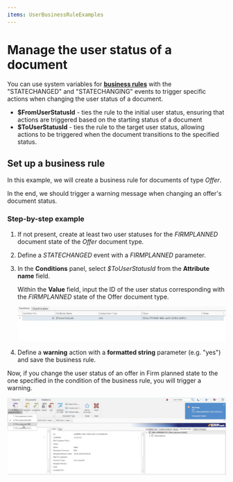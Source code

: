 ```yaml
---
items: UserBusinessRuleExamples
---
```


# Manage the user status of a document

You can use system variables for **[business rules](https://docs.erp.net/tech/advanced/user-business-rules/index.html)** with the "STATECHANGED" and "STATECHANGING" events to trigger specific actions when changing the user status of a document.

- **$FromUserStatusId** - ties the rule to the initial user status, ensuring that actions are triggered based on the starting status of a document
- **$ToUserStatusId** - ties the rule to the target user status, allowing actions to be triggered when the document transitions to the specified status.

## Set up a business rule

In this example, we will create a business rule for documents of type *Offer*. 

In the end, we should trigger a warning message when changing an offer's document status.

### Step-by-step example

1. If not present, create at least two user statuses for the _FIRMPLANNED_ document state of the _Offer_ document type.
2. Define a _STATECHANGED_ event with a _FIRMPLANNED_ parameter.
3. In the **Conditions** panel, select _$ToUserStatusId_ from the **Attribute name** field.

   Within the **Value** field, input the ID of the user status corresponding with the _FIRMPLANNED_ state of the Offer document type.

	![picture](pictures/conditions_set.png)

4. Define a **warning** action with a **formatted string** parameter (e.g. "yes") and save the business rule.

Now, if you change the user status of an offer in Firm planned state to the one specified in the condition of the business rule, you will trigger a warning.

![picture](pictures/statechangeds.png)

